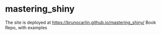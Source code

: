 # mastering_shiny

The site is deployed at https://brunocarlin.github.io/mastering_shiny/
Book Repo, with examples
